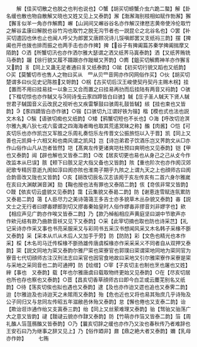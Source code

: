 <!-- { "loadSidebar": true } -->
　　解【佳买切散之也脱之也判也说也】○蟹【胡买切螃蟹介虫六跪二螯】解【卦名缓也散也物自散解又晓也又姓又见上又泰韵】澥【渤澥海别枝相如赋作勃澥】獬【獬豸似羊一角亦作解廌】嶰【山涧间又嶰谷谷名亦作解汉律厯志黄帝使泠伦取竹之解谷孟康曰解脱也谷竹沟也取竹之脱无沟节者也一説昆仑之北谷名也】○罢【补买切遣囚也休也止也闽人呼父为郎罢又唐顾况诗儿馁嗔郎罢又支纸祃三韵】摆【捭阖也开也拨也排而振之也两手击也亦作捭】捭【谷子有捭阖篇苏秦学捭阖揣摩又陌韵】○洒【所蟹切汛也亦作洒尔雅大瑟谓之洒又纸荠马寘泰韵】洒【又纸荠贿铣马泰韵】躧【徐行貌又履不蹑跟亦作蹝縰又荠韵】○廌【鉏买切解廌神羊亦作獬豸又韵】豸【同上又蛊无足者通曰豸又纸泰韵】○跐【初买切行貌又蹈也又纸韵】○买【莫蟹切市也售人之物曰买从　罒从贝罒音网亦作冈网俗作买】○伙【胡买切楚谓多曰伙见史记陈胜又哿韵】○柺【古买切后汉王峻使契丹契丹主赐木柺】挂【置而不用曰挂易挂一以象三又合而置之曰挂易再扐而后挂陆有两音又祃韵】○骇【下楷切惊也亦作駴又与同诗戋云豕四蹄皆白曰骇】駴【庄子圣人駴天下贤人駴世君子駴国音义云改民之视听也又疾雷撃鼓曰骇周礼鼓皆駴】絯【挂也束也又皆韵】【豕四蹢皆白亦作骇】○锴【口骇切九江谓好铁为锴】楷【模也式也法也説文木名】○騃【语骇切痴也又纸韵】○矮【鸦蟹切短也不长也】○海【呼改切沧溟尔雅九夷八狄七戎六蛮谓之四海海者晦也取其荒逺冥昧之称】醢【肉酱】○恺【可亥切乐也亦作凯岂又军胜之乐周礼奏恺乐左传晋文公振旅恺以入于晋】凯【同上又善也元凯舜十六相又和也南风谓之凯风】岂【诗岂弟君子饮酒乐岂又荠韵文从□亦作山俗作山凡从岂者皆然】垲【髙爽左传更诸爽垲杜预曰爽明也又见泰韵】铠【甲也又泰韵】闿【辟也解也又皆泰二韵】○改【居亥切更也易也从身己之己从攴今作改监本从巳误】胲【颊下曰胲又足大指又备也又皆韵】陔【重也阶次也亦作阂汉郊祀歌专精厉意逝九阂如淳曰阂亦陔也淮南子期乎九陔之上谓九天之上也顔师古曰阂合韵音改又陇也又皆韵】○亥【胡改切辰名汉志该阂于亥左传亥有二首六身尔雅嵗在亥曰大渊献渊音渊】劾【鞠也按也法有罪也又泰陌二韵】侅【竒侅非常又皆韵】○靉【依亥切云盛貌又见泰韵】霭【云集貌又泰曷二韵】防【谢恵连雪赋连氛累防又泰曷二韵】蔼【人臣尽力之美诗蔼蔼王多吉士亦多貌草木丛杂貌又泰韵】毐【説文士之无行者曰嫪毐嫪郎到切又摎毐秦始皇时人俗作嫪毐非摎音刘非嫪字也】欸【相应声见广韵亦作唉又皆泰二韵】乃【款乃棹船相应声黄庭坚曰湖中节歌声亦　　作欸元结有款乃曲款音袄又见下又泰韵】○采【此宰切摘也取也防也诗采芑】【礼记采诗亦作采又事也书亮采服采又与彩同书五采汉书想闻风采又木名韩子采椽不斵又泰韵】采【采本从爪从木后人又加手于旁】防【防防】彩【文色也精光也本作采】棌【木名司马迁传棌椽不斵扬雄传唐虞棌椽亦作采采采义不同者自从双押又泰韵】寀【説文同地为寀又泰韵尔雅尸寀也寀寮官也郭璞曰寀谓寀地同地为寀同官为寮音七代切顔师古注汉刑法志曰采官也因官食地故曰采地又引尔雅寀寮作采寮是寀与采地之采同音也二韵可通押】防【绘缯】○宰【子亥切主也制也烹也屠也又姓】縡【事也　又泰韵】载【年也尔雅唐虞曰载取物终更始又见泰韵】○在【尽亥切居也所也存也察也又泰韵】○茝【昌亥切香草顔师古曰即今白芷或云蘪芜别名又纸韵】○待【荡亥切俟也拟也遇也又泰韵】逮【及也亦作迨又遝也追也又泰霁二韵】迨【尔雅迨及也诗迨天之未隂雨又泰韵】殆【危也近也又将也易其殆庶几乎诗殆及公子同归又与怠同左传昭五年滋敝邑休殆又泰韵】怠【懈也倦也又支泰二韵】诒【欺诒诳诈通作绐又支寘泰三韵】绐【同上又丝萦难理又泰韵】骀【驽骀又骀荡广大之意又皆韵】叇【靉叇云貌亦作霴又泰韵】防【竹萌亦作箈又皆泰二韵】箈【周礼醢人箈菹鴈醢又皆泰韵】○乃【曩亥切辞之缓也亦作乃又汝也春秋传乃者难辞也王安石曰乃为继事之辞又见上】乃【俗作廼非】鼐【鼎之絶大者又泰韵】嬭【乳母亦作妳】
　　七贿
